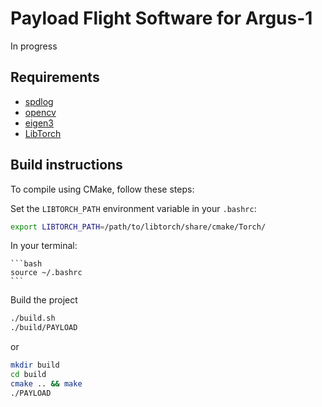 # Payload Flight Software for Argus-1

In progress

## Requirements

- [spdlog](https://github.com/gabime/spdlog)
- [opencv](https://docs.opencv.org/4.x/d7/d9f/tutorial_linux_install.html?ref=wasyresearch.com)
- [eigen3](http://eigen.tuxfamily.org/index.php?title=Main_Page#Download)
- [LibTorch](https://pytorch.org/get-started/locally/)


## Build instructions

To compile using CMake, follow these steps: 

Set the `LIBTORCH_PATH` environment variable in your `.bashrc`:
   ```bash
   export LIBTORCH_PATH=/path/to/libtorch/share/cmake/Torch/
   ```

In your terminal:

    ```bash
    source ~/.bashrc
    ```

Build the project

```bash
./build.sh
./build/PAYLOAD
```

or 

```bash
mkdir build
cd build
cmake .. && make
./PAYLOAD
```
